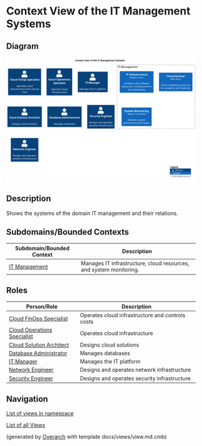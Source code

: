 # Context View of the IT Management Systems

## Diagram
![Context View of the IT Management Systems](../../mybank/it-management/context-view.png)

## Description
Shows the systems of the domain IT management and their relations.

## Subdomains/Bounded Contexts
| Subdomain/Bounded Context | Description |
|---|---|
| [IT Management](../../mybank/it-management/context-boundary.md)| Manages IT infrastructure, cloud resources, and system monitoring. |

## Roles
| Person/Role | Description |
|---|---|
| [Cloud FinOps Specialist](../../mybank/it-management/cloud-finops-specialist.md)| Operates cloud infrastructure and controls costs |
| [Cloud Operations Specialist](../../mybank/it-management/cloud-operations-specialist.md)| Operates cloud infrastructure |
| [Cloud Solution Architect](../../mybank/it-management/cloud-solution-architect.md)| Designs cloud solutions |
| [Database Administrator](../../mybank/it-management/database-administrator.md)| Manages databases |
| [IT Manager](../../mybank/it-management/it-manager.md)| Manages the IT platform |
| [Network Engineer](../../mybank/it-management/network-engineer.md)| Designs and operates network infrastructure |
| [Security Engineer](../../mybank/it-management/security-engineer.md)| Designs and operates security infrastructure |

## Navigation
[List of views in namespace](./views-in-namespace.md)

[List of all Views](../../views.md)


(generated by [Overarch](https://github.com/soulspace-org/overarch) with template docs/views/view.md.cmb)

